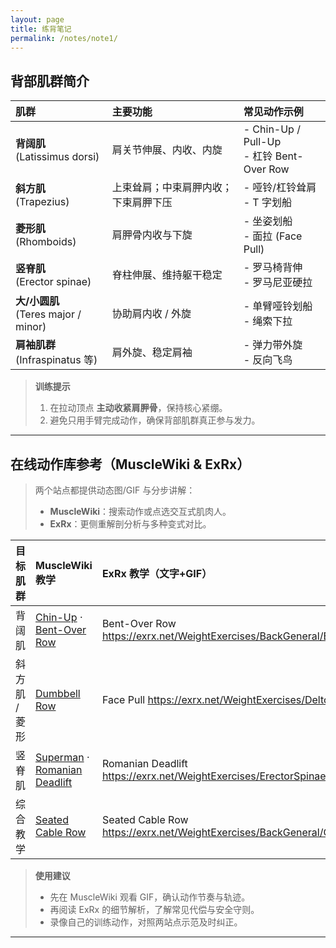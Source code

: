 ```yaml
---
layout: page
title: 练背笔记
permalink: /notes/note1/
---
```

## 背部肌群简介

| 肌群 | 主要功能 | 常见动作示例 |
| :-- | :-- | :-- |
| **背阔肌**<br>(Latissimus dorsi) | 肩关节伸展、内收、内旋 | - Chin-Up / Pull-Up  <br>- 杠铃 Bent-Over Row |
| **斜方肌**<br>(Trapezius) | 上束耸肩；中束肩胛内收；下束肩胛下压 | - 哑铃/杠铃耸肩 <br>- T 字划船 |
| **菱形肌**<br>(Rhomboids) | 肩胛骨内收与下旋 | - 坐姿划船 <br>- 面拉 (Face Pull) |
| **竖脊肌**<br>(Erector spinae) | 脊柱伸展、维持躯干稳定 | - 罗马椅背伸 <br>- 罗马尼亚硬拉 |
| **大/小圆肌**<br>(Teres major / minor) | 协助肩内收 / 外旋 | - 单臂哑铃划船 <br>- 绳索下拉 |
| **肩袖肌群**<br>(Infraspinatus 等) | 肩外旋、稳定肩袖 | - 弹力带外旋 <br>- 反向飞鸟 |

> **训练提示**  
> 1. 在拉动顶点 **主动收紧肩胛骨**，保持核心紧绷。  
> 2. 避免只用手臂完成动作，确保背部肌群真正参与发力。  

---

## 在线动作库参考（MuscleWiki & ExRx）

> 两个站点都提供动态图/GIF 与分步讲解：  
> - **MuscleWiki**：搜索动作或点选交互式肌肉人。  
> - **ExRx**：更侧重解剖分析与多种变式对比。

| 目标肌群 | MuscleWiki 教学 | ExRx 教学（文字+GIF） |
| :-- | :-- | :-- |
| 背阔肌 | [Chin-Up](https://musclewiki.com/bodyweight/male/lats/chin-ups/) · [Bent-Over Row](https://musclewiki.com/barbell/male/wrist-flexors/barbell-bent-over-row) | Bent-Over Row <https://exrx.net/WeightExercises/BackGeneral/BBBentOverRow> |
| 斜方肌 / 菱形 | [Dumbbell Row](https://musclewiki.com/dumbbells/male/traps-middle/dumbbell-row-bilateral) | Face Pull <https://exrx.net/WeightExercises/DeltoidPosterior/CBFacePull> |
| 竖脊肌 | [Superman](https://musclewiki.com/exercises/male/lowerback) · [Romanian Deadlift](https://musclewiki.com/barbell/female/lowerback) | Romanian Deadlift <https://exrx.net/WeightExercises/ErectorSpinae/BBRomanianDeadlift> |
| 综合教学 | [Seated Cable Row](https://musclewiki.com/machine/female/biceps/machine-seated-cable-row) | Seated Cable Row <https://exrx.net/WeightExercises/BackGeneral/CBStraightBackSeatedRow> |

> **使用建议**  
> - 先在 MuscleWiki 观看 GIF，确认动作节奏与轨迹。  
> - 再阅读 ExRx 的细节解析，了解常见代偿与安全守则。  
> - 录像自己的训练动作，对照两站点示范及时纠正。  


---


